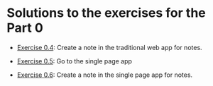 # Solutions to the exercises for the Part 0

- [Exercise 0.4](0.4\diagram.md): Create a note in the traditional web app for notes.

- [Exercise 0.5](0.5\diagram.md): Go to the single page app

- [Exercise 0.6](0.6\diagram.md): Create a note in the single page app for notes.
